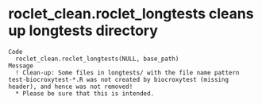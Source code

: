 # roclet_clean.roclet_longtests cleans up longtests directory

    Code
      roclet_clean.roclet_longtests(NULL, base_path)
    Message
      ! Clean-up: Some files in longtests/ with the file name pattern test-biocroxytest-*.R was not created by biocroxytest (missing header), and hence was not removed!
      * Please be sure that this is intended.


